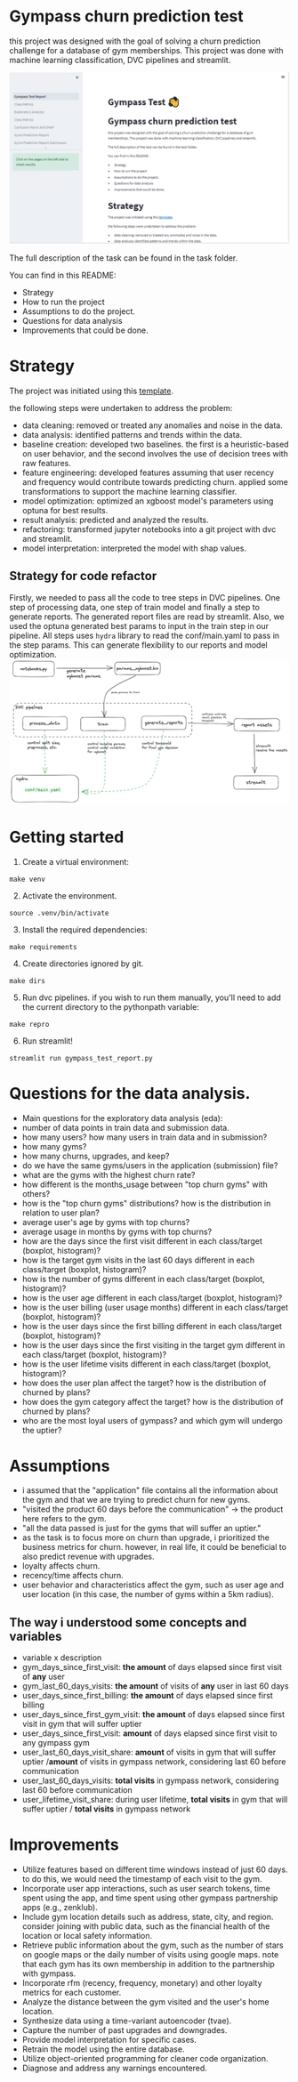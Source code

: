 # Gympass churn prediction test
this project was designed with the goal of solving a churn prediction challenge for a database of gym memberships. This project was done with machine learning classification, DVC pipelines and streamlit.

![png](projeto.png)

The full description of the task can be found in the task folder.

You can find in this README:
- Strategy
- How to run the project
- Assumptions to do the project.
- Questions for data analysis
- Improvements that could be done.

# Strategy
The project was initiated using this [template](https://github.com/gerbeldo/cookiecutter-dvc/tree/main). 

the following steps were undertaken to address the problem:

- data cleaning: removed or treated any anomalies and noise in the data.
- data analysis: identified patterns and trends within the data.
- baseline creation: developed two baselines. the first is a heuristic-based on user behavior, and the second involves the use of decision trees with raw features.
- feature engineering: developed features assuming that user recency and frequency would contribute towards predicting churn. applied some transformations to support the machine learning classifier.
- model optimization: optimized an xgboost model's parameters using optuna for best results.
- result analysis: predicted and analyzed the results.
- refactoring: transformed jupyter notebooks into a git project with dvc and streamlit.
- model interpretation: interpreted the model with shap values.

## Strategy for code refactor


Firstly, we needed to pass all the code to tree steps in DVC pipelines. One step of processing data, one step of train model and finally a step to generate reports. The generated report files are read by streamlit. Also, we used the optuna generated best params to input in the train step in our pipeline. All steps uses `hydra` library to read the conf/main.yaml to pass in the step params. This can generate flexibility to our reports and model optimization.![png](arch.png)

# Getting started
1. Create a virtual environment:
```
make venv 
```
2. Activate the environment.
```
source .venv/bin/activate
```
3. Install the required dependencies:
```
make requirements
```
4. Create directories ignored by git.
```
make dirs
```
5. Run dvc pipelines. if you wish to run them manually, you'll need to add the current directory to the pythonpath variable:
```
make repro
```
6. Run streamlit!
```
streamlit run gympass_test_report.py
```

# Questions for the data analysis.
- Main questions for the exploratory data analysis (eda):
 - number of data points in train data and submission data.
- how many users? how many users in train data and in submission?
- how many gyms?
- how many churns, upgrades, and keep?
- do we have the same gyms/users in the application (submission) file?
- what are the gyms with the highest churn rate?
- how different is the months_usage between "top churn gyms" with others?
- how is the "top churn gyms" distributions? how is the distribution in relation to user plan?
- average user's age by gyms with top churns?
- average usage in months by gyms with top churns?
- how are the days since the first visit different in each class/target (boxplot, histogram)?
- how is the target gym visits in the last 60 days different in each class/target (boxplot, histogram)?
- how is the number of gyms different in each class/target (boxplot, histogram)?
- how is the user age different in each class/target (boxplot, histogram)?
- how is the user billing (user usage months) different in each class/target (boxplot, histogram)?
- how is the user days since the first billing different in each class/target (boxplot, histogram)?
- how is the user days since the first visiting in the target gym different in each class/target (boxplot, histogram)?
- how is the user lifetime visits different in each class/target (boxplot, histogram)?
- how does the user plan affect the target? how is the distribution of churned by plans?
- how does the gym category affect the target? how is the distribution of churned by plans?
- who are the most loyal users of gympass? and which gym will undergo the uptier?

#  Assumptions
- i assumed that the "application" file contains all the information about the gym and that we are trying to predict churn for new gyms.
- "visited the product 60 days before the communication" → the product here refers to the gym.
- "all the data passed is just for the gyms that will suffer an uptier."
- as the task is to focus more on churn than upgrade, i prioritized the business metrics for churn. however, in real life, it could be beneficial to also predict revenue with upgrades.
- loyalty affects churn.
- recency/time affects churn.
- user behavior and characteristics affect the gym, such as user age and user location (in this case, the number of gyms within a 5km radius).
## The way i understood some concepts and variables
 
- variable x description
 - gym_days_since_first_visit: **the amount** of	days elapsed since first visit of **any** user
 - gym_last_60_days_visits: **the amount** of visits of **any** user in last 60 days
 - user_days_since_first_billing: **the amount** of days elapsed since first billing
 - user_days_since_first_gym_visit:	**the amount** of days elapsed since first visit in gym that will suffer uptier
 - user_days_since_first_visit: **amount** of days elapsed since first visit to any gympass gym
 - user_last_60_days_visit_share: **amount** of visits in gym that will suffer uptier /**amount** of visits in gympass network, considering last 60 before communication
 - user_last_60_days_visits:	**total visits** in gympass network, considering last 60 before communication
 - user_lifetime_visit_share:	during user lifetime, **total visits** in gym that will suffer uptier / **total visits** in gympass network

# Improvements
- Utilize features based on different time windows instead of just 60 days. to do this, we would need the timestamp of each visit to the gym.
- Incorporate user app interactions, such as user search tokens, time spent using the app, and time spent using other gympass partnership apps (e.g., zenklub).
- Include gym location details such as address, state, city, and region. consider joining with public data, such as the financial health of the location or local safety information.
- Retrieve public information about the gym, such as the number of stars on google maps or the daily number of visits using google maps. note that each gym has its own membership in addition to the partnership with gympass.
- Incorporate rfm (recency, frequency, monetary) and other loyalty metrics for each customer.
- Analyze the distance between the gym visited and the user's home location.
- Synthesize data using a time-variant autoencoder (tvae).
- Capture the number of past upgrades and downgrades.
- Provide model interpretation for specific cases.
- Retrain the model using the entire database.
- Utilize object-oriented programming for cleaner code organization.
- Diagnose and address any warnings encountered.
